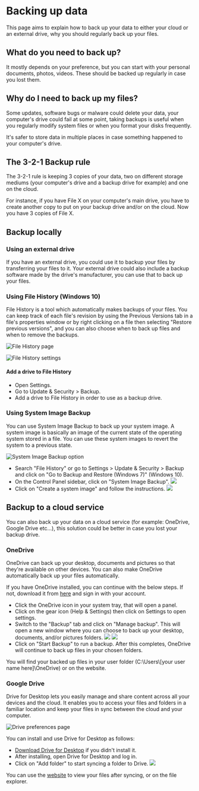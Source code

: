 # Backing up data

This page aims to explain how to back up your data to either your cloud or an external drive, why you should regularly back up your files.

## What do you need to back up?

It mostly depends on your preference, but you can start with your personal documents, photos, videos. These should be backed up regularly in case you lost them.

## Why do I need to back up my files?

Some updates, software bugs or malware could delete your data, your computer's drive could fail at some point, taking backups is useful when you regularly modify system files or when you format your disks frequently.

It's safer to store data in multiple places in case something happened to your computer's drive.

## The 3-2-1 Backup rule

The 3-2-1 rule is keeping 3 copies of your data, two on different storage mediums (your computer's drive and a backup drive for example) and one on the cloud.

For instance, if you have File X on your computer's main drive, you have to create another copy to put on your backup drive and/or on the cloud. Now you have 3 copies of File X.

## Backup locally

### Using an external drive

If you have an external drive, you could use it to backup your files by transferring your files to it. Your external drive could also include a backup software made by the drive's manufacturer, you can use that to back up your files.

### Using File History (Windows 10)

File History is a tool which automatically makes backups of your files. You can keep track of each file's revision by using the Previous Versions tab in a file's properties window or by right clicking on a file then selecting "Restore previous versions", and you can also choose when to back up files and when to remove the backups.

![File History page](img/backup/file-history-page.png)

![File History settings](img/backup/file-history-settings.png)

#### Add a drive to File History

- Open Settings.
- Go to Update & Security > Backup.
- Add a drive to File History in order to use as a backup drive.

### Using System Image Backup

You can use System Image Backup to back up your system image. A system image is basically an image of the current state of the operating system stored in a file. You can use these system images to revert the system to a previous state.

![System Image Backup option](img/backup/system-image-backup.png)

- Search "File History" or go to Settings > Update & Security > Backup and click on "Go to Backup and Restore (Windows 7)" (Windows 10).
- On the Control Panel sidebar, click on "System Image Backup".
![](img/backup/create-a-system-image.png)
- Click on "Create a system image" and follow the instructions.
![](img/backup/create-system-image-wizard.png)

## Backup to a cloud service

You can also back up your data on a cloud service (for example: OneDrive, Google Drive etc...), this solution could be better in case you lost your backup drive.

### OneDrive

OneDrive can back up your desktop, documents and pictures so that they're available on other devices. You can also make OneDrive automatically back up your files automatically.

 If you have OneDrive installed, you can continue with the below steps. If not, download it from [here](https://www.microsoft.com/en-us/microsoft-365/onedrive/download) and sign in with your account.

- Click the OneDrive icon in your system tray, that will open a panel.
- Click on the gear icon (Help & Settings) then click on Settings to open settings.
- Switch to the "Backup" tab and click on "Manage backup". This will open a new window where you can choose to back up your desktop, documents, and/or pictures folders.
![](img/backup/onedrive-manage-backup.png)
![](img/backup/onedrive-backup-select-page.png)
- Click on "Start Backup" to run a backup. After this completes, OneDrive will continue to back up files in your chosen folders.

You will find your backed up files in your user folder (C:\Users\\[your user name here]\OneDrive) or on the website.

### Google Drive

Drive for Desktop lets you easily manage and share content across all your devices and the cloud. It enables you to access your files and folders in a familiar location and keep your files in sync between the cloud and your computer.

![Drive preferences page](img/backup/google-drive-prefs.png)

You can install and use Drive for Desktop as follows:

- [Download Drive for Desktop](https://www.google.com/drive/download/) if you didn't install it.
- After installing, open Drive for Desktop and log in.
- Click on "Add folder" to start syncing a folder to Drive.
![](img/backup/google-drive-folder-settings.png)

You can use the [website](https://drive.google.com) to view your files after syncing, or on the file explorer.

